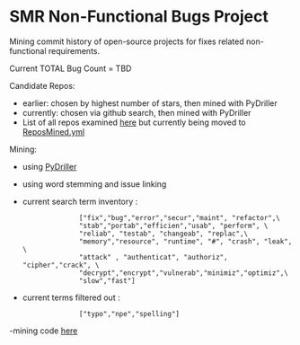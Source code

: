 # SMR Non-Functional Bugs Project

Mining commit history of open-source projects for fixes related non-functional requirements. 


Current TOTAL Bug Count = TBD

Candidate Repos:
- earlier: chosen by highest number of stars, then mined with PyDriller
- currently: chosen via github search, then mined with PyDriller 
- List of all repos examined [here](https://github.com/ualberta-smr/researchwiki-radu/blob/master/listReposMined.txt) but currently being moved to [ReposMined.yml](https://github.com/ualberta-smr/researchwiki-radu/blob/master/ReposMined.yml)

Mining:
- using [PyDriller](https://github.com/ishepard/pydriller)
- using word stemming and issue linking 
- current search term inventory : 
                    
                    ["fix","bug","error","secur","maint", "refactor",\
                    "stab","portab","efficien","usab", "perform", \
                    "reliab", "testab", "changeab", "replac",\
                    "memory","resource", "runtime", "#", "crash", "leak", \
                    "attack" , "authenticat", "authoriz", "cipher","crack", \
                    "decrypt","encrypt","vulnerab","minimiz","optimiz",\
                    "slow","fast"]
                    
- current terms filtered out :
                    
                    ["typo","npe","spelling"]
                    
-mining code [here](https://github.com/ualberta-smr/researchwiki-radu/blob/master/PyDrillerMining/find_NFR_commits.py)

